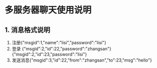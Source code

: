 # 多服务器聊天使用说明

## 1.  消息格式说明
1. 注册{"msgid":1,"name":"lisi","password":"lisi"}
2. 登录
    {"msgid":2,"id":22,"password":"zhangsan"}
    {"msgid":2,"id":23,"password":"lisi"}
3. 发送消息{"msgid":3,"id":22,"from":"zhangsan","to":23,"msg":"hello"}